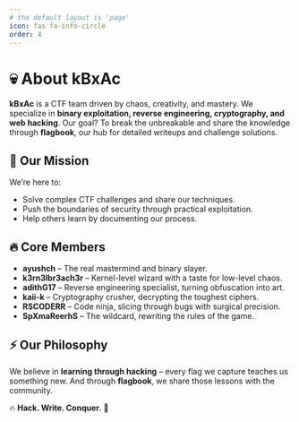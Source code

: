 ```yaml
---
# the default layout is 'page'
icon: fas fa-info-circle
order: 4
---
```


# 💀 About kBxAc

**kBxAc** is a CTF team driven by chaos, creativity, and mastery. We specialize in **binary exploitation, reverse engineering, cryptography, and web hacking**. Our goal? To break the unbreakable and share the knowledge through **flagbook**, our hub for detailed writeups and challenge solutions.

## 🚀 Our Mission
We’re here to:
- Solve complex CTF challenges and share our techniques.
- Push the boundaries of security through practical exploitation.
- Help others learn by documenting our process.

## 🔥 Core Members
- **ayushch** – The real mastermind and binary slayer.  
- **k3rn3lbr3ach3r** – Kernel-level wizard with a taste for low-level chaos.  
- **adithG17** – Reverse engineering specialist, turning obfuscation into art.  
- **kaii-k** – Cryptography crusher, decrypting the toughest ciphers.  
- **RSCODERR** – Code ninja, slicing through bugs with surgical precision.  
- **SpXmaReerhS** – The wildcard, rewriting the rules of the game.  

## ⚡️ Our Philosophy
We believe in **learning through hacking** – every flag we capture teaches us something new. And through **flagbook**, we share those lessons with the community.

🔥 **Hack. Write. Conquer.** 🚩  
</br>
